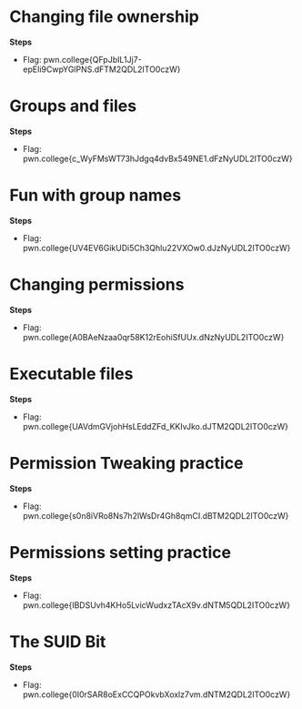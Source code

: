# Changing file ownership
**Steps**
- Flag: pwn.college{QFpJbIL1Jj7-epEIi9CwpYGlPNS.dFTM2QDL2ITO0czW}
# Groups and files
**Steps**
- Flag: pwn.college{c_WyFMsWT73hJdgq4dvBx549NE1.dFzNyUDL2ITO0czW}
# Fun with group names
**Steps**
- Flag: pwn.college{UV4EV6GikUDi5Ch3Qhlu22VXOw0.dJzNyUDL2ITO0czW}
# Changing permissions
**Steps**
- Flag: pwn.college{A0BAeNzaa0qr58K12rEohiSfUUx.dNzNyUDL2ITO0czW}
# Executable files
**Steps**
- Flag: pwn.college{UAVdmGVjohHsLEddZFd_KKIvJko.dJTM2QDL2ITO0czW}
# Permission Tweaking practice 
**Steps**
- Flag: pwn.college{s0n8iVRo8Ns7h2lWsDr4Gh8qmCI.dBTM2QDL2ITO0czW}
# Permissions setting practice
**Steps**
- Flag: pwn.college{IBDSUvh4KHo5LvicWudxzTAcX9v.dNTM5QDL2ITO0czW}
# The SUID Bit
**Steps**
- Flag: pwn.college{0I0rSAR8oExCCQPOkvbXoxlz7vm.dNTM2QDL2ITO0czW}
